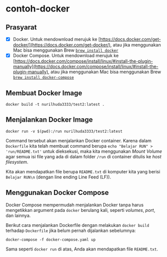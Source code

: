 # contoh-docker

## Prasyarat

* [x] Docker. Untuk mendownload merujuk ke [https://docs.docker.com/get-docker/](https://docs.docker.com/get-docker/), atau jika menggunakan Mac bisa menggunakan Brew [`brew install docker`](https://formulae.brew.sh/formula/docker)
* [x] Docker Compose. Untuk mendownload merujuk ke [https://docs.docker.com/compose/install/linux/#install-the-plugin-manually](https://docs.docker.com/compose/install/linux/#install-the-plugin-manually), atau jika menggunakan Mac bisa menggunakan Brew [`brew install docker-compose`](https://formulae.brew.sh/formula/docker-compose)

## Membuat Docker Image

```shell
docker build -t nurilhuda3333/test2:latest .
```

## Menjalankan Docker Image

```shell
docker run -v $(pwd):/run nurilhuda3333/test2:latest
```

Command tersebut akan menjalankan Docker container.
Karena dalam `Dockerfile` kita telah membuat command berupa `echo "Belajar RUN" > 'run/README.txt'` untuk dieksekusi,
maka kita menggunakan *Mount Volume* agar semua isi file yang ada di dalam folder `/run` di container ditulis ke *host filesystem*.

Kita akan mendapatkan file berupa `README.txt` di komputer kita yang berisi `Belajar RUN\n` (dengan line ending Line Feed (LF)).

## Menggunakan Docker Compose

Docker Compose mempermudah menjalankan Docker tanpa harus mengetikkan argument pada `docker` berulang kali, seperti _volumes_, _port_, dan lainnya.

Berikut cara menjalankan Dockerfile dengan melakukan `docker build` terhadap `Dockerfile` jika belum pernah dijalankan sebelumnya:

```shell
docker-compose -f docker-compose.yaml up
```

Sama seperti `docker run` di atas, Anda akan mendapatkan file `README.txt`.
